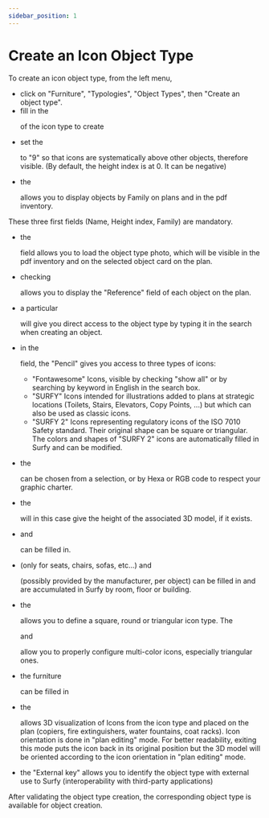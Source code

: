 ```yaml
---
sidebar_position: 1
---
```



# Create an Icon Object Type

<Youtube code="89my-CVLjOo"/>

To create an icon object type, from the left menu,

-	click on "Furniture", "Typologies", "Object Types", then "Create an object type".
-	fill in the <P code="itemType:name" /> of the icon type to create
-	set the <P code="itemType:zIndex" /> to "9" so that icons are systematically above other objects, therefore visible. (By default, the height index is at 0. It can be negative)
-	the <P code="itemType:itemTypeFamily" /> allows you to display objects by Family on plans and in the pdf inventory.

These three first fields (Name, Height index, Family) are mandatory.

-	the <P code="itemType:picture" /> field allows you to load the object type photo, which will be visible in the pdf inventory and on the selected object card on the plan.
-	checking <P code="itemType:displayItemReferenceInMap" /> allows you to display the "Reference" field of each object on the plan.
-	a particular <P code="itemType:code" /> will give you direct access to the object type by typing it in the search when creating an object.
-	in the <P code="itemType:icon" /> field, the "Pencil" gives you access to three types of icons:
    -   "Fontawesome" Icons, visible by checking "show all" or by searching by keyword in English in the search box.
    -   "SURFY" Icons intended for illustrations added to plans at strategic locations (Toilets, Stairs, Elevators, Copy Points, ...) but which can also be used as classic icons.
    -   "SURFY 2" Icons representing regulatory icons of the ISO 7010 Safety standard. Their original shape can be square or triangular. The colors and shapes of "SURFY 2" icons are automatically filled in Surfy and can be modified.

-	the <P code="itemType:color" /> can be chosen from a selection, or by Hexa or RGB code to respect your graphic charter.
-	the <P code="itemType:height" /> will in this case give the height of the associated 3D model, if it exists.
-	<P code="itemType:description" /> and <P code="itemType:price" /> can be filled in.
-	<P code="itemType:seatsCount" /> (only for seats, chairs, sofas, etc...) and <P code="itemType:carbonFootprint" /> (possibly provided by the manufacturer, per object) can be filled in and are accumulated in Surfy by room, floor or building.
-	the <P code="itemType:iconShape" /> allows you to define a square, round or triangular icon type. The <P code="itemType:iconBackgroundColor" /> and <P code="itemType:iconBorderColor" /> allow you to properly configure multi-color icons, especially triangular ones.
-	the furniture <P code="itemType:manufacturer" /> can be filled in
-	the <P code="itemType:object3dModel" /> allows 3D visualization of Icons from the icon type and placed on the plan (copiers, fire extinguishers, water fountains, coat racks). Icon orientation is done in "plan editing" mode. For better readability, exiting this mode puts the icon back in its original position but the 3D model will be oriented according to the icon orientation in "plan editing" mode.
-	the "External key" allows you to identify the object type with external use to Surfy (interoperability with third-party applications)

After validating the object type creation, the corresponding object type is available for object creation.
